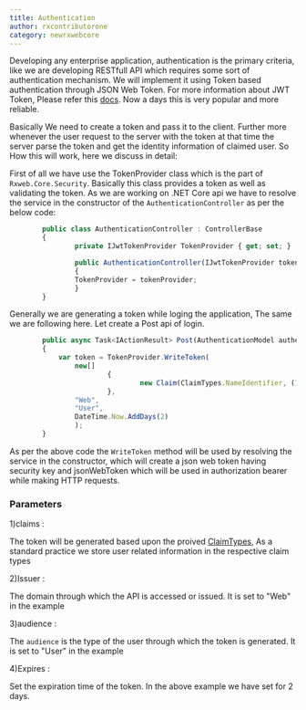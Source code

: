 ```yaml
---
title: Authentication
author: rxcontributorone
category: newrxwebcore
---
```

Developing any enterprise application, authentication is the primary criteria, like we are developing RESTfull API which requires some sort of authentication mechanism. We will implement it using Token based authentication through JSON Web Token. For more information about JWT Token, Please refer this [docs](https://tools.ietf.org/html/rfc7519).
Now a days this is very popular and more reliable. 

Basically We need to create a token and pass it to the client. Further more whenever the user request to the server with the token at that time the server parse the token and get the identity information of claimed user.
So How this will work, here we discuss in detail:

First of all we have use the TokenProvider class which is the part of `Rxweb.Core.Security`. Basically this class provides a token as well as validating the token.
As we are working on .NET Core api we have to resolve the service in the constructor of the `AuthenticationController` as per the below code:

```js
        public class AuthenticationController : ControllerBase
        {
                private IJwtTokenProvider TokenProvider { get; set; }

                public AuthenticationController(IJwtTokenProvider tokenProvider)
                {
                TokenProvider = tokenProvider;        
                }
        }
```

Generally we are generating a token while loging the application, The same we are following here. Let create a Post api of login.

```js
        public async Task<IActionResult> Post(AuthenticationModel authentication)
        {
            var token = TokenProvider.WriteToken(
                new[]
                        {
                                new Claim(ClaimTypes.NameIdentifier, (1).ToString())                             
                        },
                "Web",
                "User",
                DateTime.Now.AddDays(2)
                );
        }    
```
As per the above code the `WriteToken` method will be used by resolving the service in the constructor, which will create a json web token having security key and jsonWebToken which will be used in authorization bearer while making HTTP requests. 

### Parameters
1)claims :

The token will be generated based upon the proived [ClaimTypes](https://docs.microsoft.com/en-us/dotnet/api/system.security.claims.claimtypes?view=netframework-4.8), As a standard practice we store user related information in the respective claim types

2)Issuer :

The domain through which the API is accessed or issued.  It is set to "Web" in the example

3)audience :

The `audience` is the type of the user through which the token is generated. It is set to "User" in the example

4)Expires :

Set the expiration time of the token. In the above example we have set for 2 days. 

